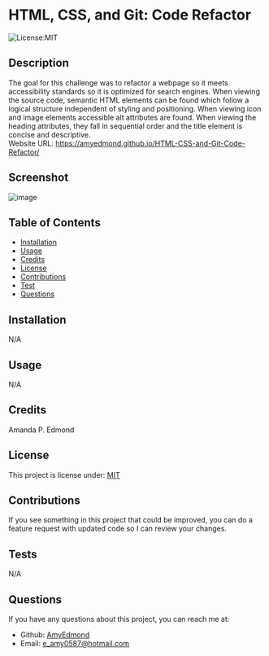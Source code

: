 # HTML, CSS, and Git: Code Refactor

![License:MIT](http://img.shields.io/badge/license-MIT-blue.svg)

## Description

The goal for this challenge was to refactor a webpage so it meets accessibility standards so it is optimized for search engines. When viewing the source code, semantic HTML elements can be found which follow a logical structure independent of styling and positioning. When viewing icon and image elements accessible alt attributes are found. When viewing the heading attributes, they fall in sequential order and the title element is concise and descriptive.  
Website URL: https://amyedmond.github.io/HTML-CSS-and-Git-Code-Refactor/

## Screenshot

![image](https://github.com/AmyEdmond/HTML-CSS-and-Git-Code-Refactor/assets/122325607/5eb27a9f-a774-469d-b1e9-6bc385cc6ed4)

## Table of Contents

- [Installation](#installation)
- [Usage](#usage)
- [Credits](#credits)
- [License](#license)
- [Contributions](#contributions)
- [Test](#tests)
- [Questions](#questions)

## Installation

N/A

## Usage

N/A

## Credits

Amanda P. Edmond

## License

This project is license under: [MIT](https://lbesson.mit-license.org/)

## Contributions

If you see something in this project that could be improved, you can do a feature request with updated code so I can review your changes.

## Tests

N/A

## Questions

If you have any questions about this project, you can reach me at:

- Github: [AmyEdmond](https://github.com/AmyEdmond)
- Email: [e_amy0587@hotmail.com](e_amy0587@hotmail.com)
